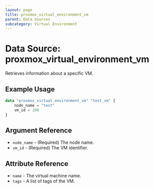 ```yaml
---
layout: page
title: proxmox_virtual_environment_vm
parent: Data Sources
subcategory: Virtual Environment
---
```


# Data Source: proxmox_virtual_environment_vm

Retrieves information about a specific VM.

## Example Usage

```terraform
data "proxmox_virtual_environment_vm" "test_vm" {
    node_name = "test"
    vm_id = 100
}
```

## Argument Reference

- `node_name` - (Required) The node name.
- `vm_id` - (Required) The VM identifier.

## Attribute Reference

- `name` - The virtual machine name.
- `tags` - A list of tags of the VM.
